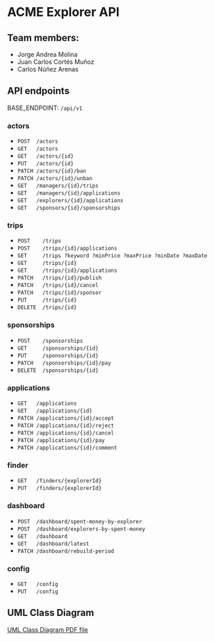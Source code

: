 # ACME Explorer API
## Team members:
 - Jorge Andrea Molina
 - Juan Carlos Cortés Muñoz
 - Carlos Núñez Arenas

## API endpoints
BASE_ENDPOINT: `/api/v1`

### actors

- `POST  /actors`
- `GET   /actors`
- `GET   /actors/{id}`
- `PUT   /actors/{id}`
- `PATCH /actors/{id}/ban`
- `PATCH /actors/{id}/unban`
- `GET   /managers/{id}/trips`
- `GET   /managers/{id}/applications`
- `GET   /explorers/{id}/applications`
- `GET   /sponsors/{id}/sponsorships`


### trips
- `POST    /trips`
- `POST    /trips/{id}/applications`
- `GET     /trips ?keyword ?minPrice ?maxPrice ?minDate ?maxDate`
- `GET     /trips/{id}`
- `GET     /trips/{id}/applications`
- `PATCH   /trips/{id}/publish`
- `PATCH   /trips/{id}/cancel`
- `PATCH   /trips/{id}/sponsor`
- `PUT     /trips/{id}`
- `DELETE  /trips/{id}`


### sponsorships
- `POST    /sponsorships`
- `GET     /sponsorships/{id}`
- `PUT     /sponsorships/{id}`
- `PATCH   /sponsorships/{id}/pay`
- `DELETE  /sponsorships/{id}`


### applications
- `GET   /applications`
- `GET   /applications/{id}`
- `PATCH /applications/{id}/accept`
- `PATCH /applications/{id}/reject`
- `PATCH /applications/{id}/cancel`
- `PATCH /applications/{id}/pay`
- `PATCH /applications/{id}/comment`


### finder
- `GET   /finders/{explorerId}`
- `PUT   /finders/{explorerId}`


### dashboard
- `POST  /dashboard/spent-money-by-explorer`
- `POST  /dashboard/explorers-by-spent-money`
- `GET   /dashboard`
- `GET   /dashboard/latest`
- `PATCH /dashboard/rebuild-period`


### config
- `GET   /config`
- `PUT   /config`


 ## UML Class Diagram
 [UML Class Diagram PDF file](./docs/acme-explorer-model.pdf)
